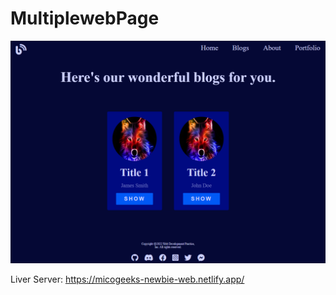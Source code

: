 ﻿# MultiplewebPage
![Design preview for the Multiple-Web-Page Newbie edition](./img/newbie-multi-page.png)

Liver Server: https://micogeeks-newbie-web.netlify.app/
